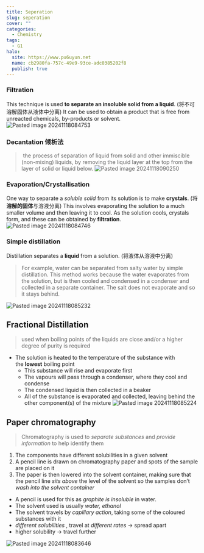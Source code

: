 ```yaml
---
title: Seperation
slug: seperation
cover: ""
categories:
  - Chemistry
tags:
  - G1
halo:
  site: https://www.pu6uyun.net
  name: cb2980fa-757c-49e9-93ce-adc0385202f8
  publish: true
---
```

### Filtration
This technique is used **to separate an insoluble solid from a liquid**. (将不可溶解固体从液体中分离)
It can be used to obtain a product that is free from unreacted chemicals, by-products or solvent.
![Pasted image 20241118084753](https://pu6uyun-image.oss-cn-hongkong.aliyuncs.com/Pasted%20image%2020241118084753.png)
### Decantation 倾析法
>  the process of separation of liquid from solid and other immiscible (non-mixing) liquids, by removing the liquid layer at the top from the layer of solid or liquid below.
![Pasted image 20241118090250](https://pu6uyun-image.oss-cn-hongkong.aliyuncs.com/Pasted%20image%2020241118090250.png)
### Evaporation/Crystallisation
One way to separate a *soluble solid* from its solution is to make **crystals**. (将**溶解的固体**与溶液分离)
This involves evaporating the solution to a much smaller volume and then leaving it to cool. As the solution cools, crystals form, and these can be obtained by **filtration**.
![Pasted image 20241118084746](https://pu6uyun-image.oss-cn-hongkong.aliyuncs.com/Pasted%20image%2020241118084746.png)
### Simple distillation
Distillation separates a **liquid** from a solution.  (将液体从溶液中分离)
> For example, water can be separated from salty water by simple distillation. 
> This method works because the water evaporates from the solution, but is then cooled and condensed in a condenser and collected in a separate container.
> The salt does not evaporate and so it stays behind.

![Pasted image 20241118085232](https://pu6uyun-image.oss-cn-hongkong.aliyuncs.com/Pasted%20image%2020241118085232.png)
## Fractional Distillation
> used when boiling points of the liquids are close and/or a higher degree of purity is required
- The solution is heated to the temperature of the substance with the **lowest** boiling point
    - This substance will rise and evaporate first
    - The vapours will pass through a condenser, where they cool and condense
    - The condensed liquid is then collected in a beaker
    - All of the substance is evaporated and collected, leaving behind the other component(s) of the mixture
![Pasted image 20241118085224](https://pu6uyun-image.oss-cn-hongkong.aliyuncs.com/Pasted%20image%2020241118085224.png)
## Paper chromatography

> Chromatography is used to *separate substances* and *provide information* to help identify them

1. The components have different solubilities in a given solvent
2. A pencil line is drawn on chromatography paper and spots of the sample are placed on it
3. The paper is then lowered into the solvent container, making sure that the pencil line *sits above* the level of the solvent so the samples don’t *wash into the solvent container*

- A pencil is used for this as *graphite is insoluble* in water.
- The solvent used is usually *water, ethanol*
- The solvent travels by *capillary action*, taking some of the coloured substances with it
- *different solubilities* , travel at *different rates* -> spread apart
- higher solubility -> travel further

![Pasted image 20241118083646](https://pu6uyun-image.oss-cn-hongkong.aliyuncs.com/Pasted%20image%2020241118083646.png)